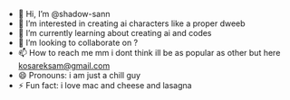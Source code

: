 - 👋 Hi, I’m @shadow-sann
- 👀 I’m interested in creating ai characters like a proper dweeb
- 🌱 I’m currently learning about creating ai and codes
- 💞️ I’m looking to collaborate on ?
- 📫 How to reach me mm i dont think ill be as popular as other but here kosareksam@gmail.com
- 😄 Pronouns: i am just a chill guy
- ⚡ Fun fact: i love mac and cheese and lasagna


